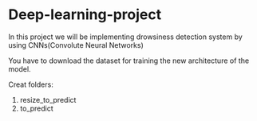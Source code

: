 # Deep-learning-project
In this project we will be implementing drowsiness detection system by using CNNs(Convolute Neural Networks) 

You have to download the dataset for training the new architecture of the model.

Creat folders:
1) resize_to_predict
2) to_predict
